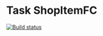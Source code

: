 # Task ShopItemFC

[![Build status](https://ci.appveyor.com/api/projects/status/c8dsfgudm3icaph3?svg=true)](https://ci.appveyor.com/project/Nikoivan/shopfc)
